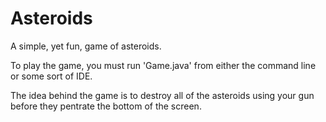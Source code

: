 # Asteroids
A simple, yet fun, game of asteroids.

To play the game, you must run 'Game.java' from either the command line or some sort of IDE. 

The idea behind the game is to destroy all of the asteroids using your gun before they pentrate the bottom of the screen. 